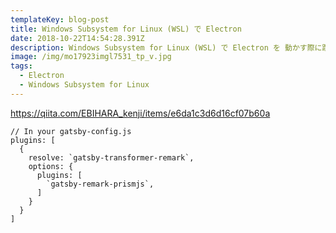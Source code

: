 ```yaml
---
templateKey: blog-post
title: Windows Subsystem for Linux (WSL) で Electron
date: 2018-10-22T14:54:28.391Z
description: Windows Subsystem for Linux (WSL) で Electron を 動かす際に躓いた点をメモ
image: /img/mo17923imgl7531_tp_v.jpg
tags:
  - Electron
  - Windows Subsystem for Linux
---
```

<https://qiita.com/EBIHARA_kenji/items/e6da1c3d6d16cf07b60a>

```javascript{numberLines: 5}{1,5-9}
// In your gatsby-config.js
plugins: [
  {
    resolve: `gatsby-transformer-remark`,
    options: {
      plugins: [
        `gatsby-remark-prismjs`,
      ]
    }
  }
]
```
